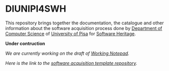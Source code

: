 
# DIUNIPI4SWH

This repository brings together the documentation, the catalogue and other information about the software acquisition process done by [Department of Computer Science](https://di.unipi.it) of [University of Pisa](https://unipi.it) for [Software Heritage](https://www.softwareheritage.org).

**Under contruction**

*We are currently working on the draft of [Working Notepad](DOCS/WorkingNotepad/WorkingNotepad.md).*

*Here is the link to the [software acquisition template repository](https://github.com/Unipisa/DIUNIPI-SWH-TEMPLATE).*
